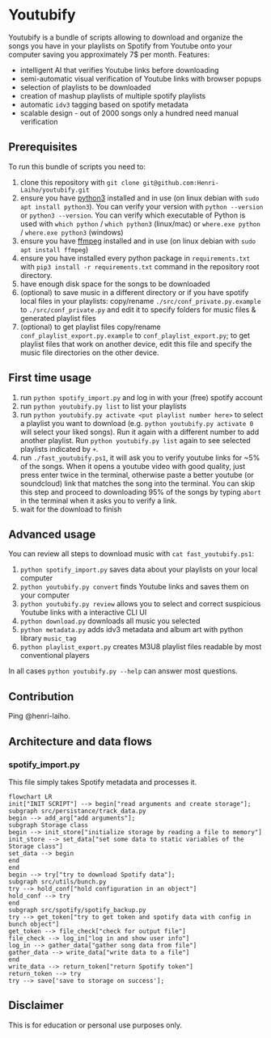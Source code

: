 # Youtubify

Youtubify is a bundle of scripts allowing to download and organize the songs you have in your playlists on Spotify from Youtube onto your computer saving you approximately 7$ per month. Features:

- intelligent AI that verifies Youtube links before downloading
- semi-automatic visual verification of Youtube links with browser popups
- selection of playlists to be downloaded
- creation of mashup playlists of multiple spotify playlists
- automatic `idv3` tagging based on spotify metadata
- scalable design - out of 2000 songs only a hundred need manual verification

## Prerequisites

To run this bundle of scripts you need to:

1. clone this repository with `git clone git@github.com:Henri-Laiho/youtubify.git`
2. ensure you have [python3](https://www.python.org/downloads/) installed and in use (on linux debian with `sudo apt install python3`). You can verify your version with `python --version` or `python3 --version`. You can verify which executable of Python is used with `which python` / `which python3` (linux/mac) or `where.exe python` / `where.exe python3` (windows)
3. ensure you have [ffmpeg](https://ffmpeg.org/download.html) installed and in use (on linux debian with `sudo apt install ffmpeg`)
4. ensure you have installed every python package in `requirements.txt` with `pip3 install -r requirements.txt` command in the repository root directory.
5. have enough disk space for the songs to be downloaded
6. (optional) to save music in a different directory or if you have spotify local files in your playlists: copy/rename `./src/conf_private.py.example` to `./src/conf_private.py` and edit it to specify folders for music files & generated playlist files
7. (optional) to get playlist files copy/rename `conf_playlist_export.py.example` to `conf_playlist_export.py`; to get playlist files that work on another device, edit this file and specify the music file directories on the other device.

## First time usage

1. run `python spotify_import.py` and log in with your (free) spotify account
2. run `python youtubify.py list` to list your playlists
3. run `python youtubify.py activate <put playlist number here>` to select a playlist you want to download (e.g. `python youtubify.py activate 0` will select your liked songs). Run it again with a different number to add another playlist. Run `python youtubify.py list` again to see selected playlists indicated by `+`.
4. run `./fast_youtubify.ps1`, it will ask you to verify youtube links for ~5% of the songs. When it opens a youtube video with good quality, just press enter twice in the terminal, otherwise paste a better youtube (or soundcloud) link that matches the song into the terminal. You can skip this step and proceed to downloading 95% of the songs by typing `abort` in the terminal when it asks you to verify a link.
5. wait for the download to finish

## Advanced usage

You can review all steps to download music with `cat fast_youtubify.ps1`:

1. `python spotify_import.py` saves data about your playlists on your local computer
2. `python youtubify.py convert` finds Youtube links and saves them on your computer
3. `python youtubify.py review` allows you to select and correct suspicious Youtube links with a interactive CLI UI
4. `python download.py` downloads all music you selected
5. `python metadata.py` adds idv3 metadata and album art with python library `music_tag`
6. `python playlist_export.py` creates M3U8 playlist files readable by most conventional players

In all cases `python youtubify.py --help` can answer most questions. 

## Contribution

Ping @henri-laiho.

## Architecture and data flows

### spotify_import.py

This file simply takes Spotify metadata and processes it.
```mermaid
flowchart LR
init["INIT SCRIPT"] --> begin["read arguments and create storage"];
subgraph src/persistance/track_data.py
begin --> add_arg["add arguments"];
subgraph Storage class
begin --> init_store["initialize storage by reading a file to memory"]
init_store --> set_data["set some data to static variables of the Storage class"]
set_data --> begin
end
end
begin --> try["try to download Spotify data"];
subgraph src/utils/bunch.py
try --> hold_conf["hold configuration in an object"]
hold_conf --> try
end
subgraph src/spotify/spotify_backup.py
try --> get_token["try to get token and spotify data with config in bunch object"]
get_token --> file_check["check for output file"]
file_check --> log_in["log in and show user info"]
log_in --> gather_data["gather song data from file"]
gather_data --> write_data["write data to a file"]
end
write_data --> return_token["return Spotify token"]
return_token --> try
try --> save['save to storage on success'];
```

## Disclaimer

This is for education or personal use purposes only.

